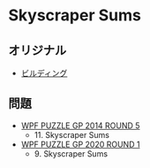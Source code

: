 # Skyscraper Sums

## オリジナル
- [ビルディング](skyscrapers.md)

## 問題
- [WPF PUZZLE GP 2014 ROUND 5](../questions/wpfpgp2014-5.md)
	- 11\. Skyscraper Sums
- [WPF PUZZLE GP 2020 ROUND 1](../questions/wpfpgp2020-1.md)
	- 9\. Skyscraper Sums
